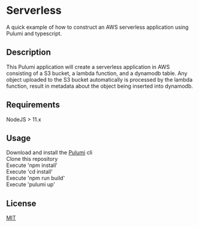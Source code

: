 # Serverless
A quick example of how to construct an AWS serverless application using Pulumi and typescript.

## Description
This Pulumi application will create a serverless application in AWS consisting of a S3 bucket, a lambda function, and a dynamodb table. Any object uploaded to the S3 bucket automatically is processed by the lambda function, result in metadata about the object being inserted into dynamodb.

## Requirements
NodeJS > 11.x

## Usage
Download and install the [Pulumi](https://www.pulumi.com/docs/get-started/) cli  
Clone this repository   
Execute 'npm install'  
Execute 'cd install'  
Execute 'npm run build'  
Execute 'pulumi up'  

## License
[MIT](https://choosealicense.com/licenses/mit/)